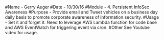 #Name - Gerry Auger
#Date - 10/30/16
#Module - 4. Persistent InfoSec Awareness
#Purpose - Provide email and Tweet vehicles on a business day daily basis to promote corporate awareness of information security.
#Usage - Set it and forget it. Need to leverage AWS Lambda function for code base and AWS EventWatch for triggering event via cron.
#Other See Youtube video for usage.
